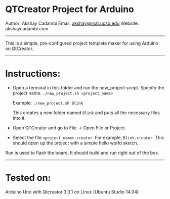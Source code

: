 QTCreator Project for Arduino
=============================
Author: Akshay Cadambi
Email: akshay@mat.ucsb.edu
Website: akshaycadambi.com

---------------------------------------

This is a simple, pre-configured project template maker for using Arduino on QtCreator. 

---------------------------------------

# Instructions:

* Open a terminal in this folder and run the new_project script. Specify the project name. 
		`./new_project.sh <project_name>`

	Example: 
		`./new_project.sh Blink`

	This creates a new folder named `Blink` and puts all the necessary files into it. 

* Open QTCreator and go to File -> Open File or Project. 

* Select the file `<project_name>.creator`. For example, `Blink.creator`. This should open up the project with a simple hello world sketch. 

Run is used to flash the board. It should build and run right out of the box. 

-------------------------------------

# Tested on:
Arduino Uno with Qtcreator 3.0.1 on Linux (Ubuntu Studio 14.04)
